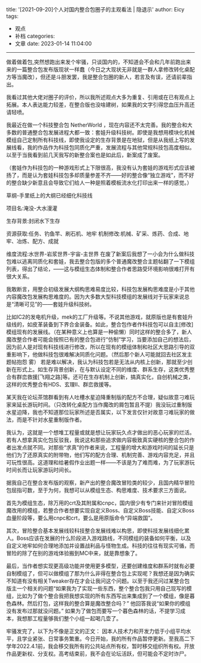 title: '[2021-09-20]个人对国内整合包圈子的主观看法 | 隐退示'
author: Eicy
tags:
  - 观点
  - 补档
categories:
  - 文章
date: 2023-01-14 11:04:00
---
做着做着包,突然想跑出来发个牢骚，只谈国内的，不知道会不会和几年前跑出来来的一篇整合包发布版现状一样蠢（今日之大现状无非就是一群人拿修改转化桌配方等当魔改），但还是斗胆发罢，我是整合包圈的新人，若言及有误，还请前辈指出。

我看过其他大佬对圈子的评价，所以我所述观点大多为重复、引用或在已有观点上拓展。本人表达能力较差，在整合版也没啥建树，如果我的文字引得您血压升高还请轻喷。

我最近在做一个科技整合包 NetherWorld ，现在内容还不太完善。我的整合和大多数的普通整合包发展进程大都一致：套娃升级科技树。即使是我想用模块化机械模组自己定制所有科技线，即使我设定的生存背景是在地狱，但是从我纸上写的发展线看，我的作品作为科技包同质化严重，发展流程与其他常规科技包高度相似。以至于当我看到前几天我写的新整合案也是如此后，新案成了废案。

（套娃作为科技包的一种游戏形式上下限很高，我没有认为套娃的游戏形式应该被扬了，而是认为套娃科技包多却质量参差不齐——好的整合像“独立游戏”，而不好的整合缺少新意且会导致它们给人一种是照着模板流水化打印出来一样的感觉。）

草纲-手里纸上的大纲已经细化科技线

项目名:淹没-大水漫灌

生存背景:封闭水下生存

资源获取:任务、钓鱼竿、刷石机、地牢
机制修改:机械、矿采、炼药、合成、地牢、冶炼、配方、成就

维度流程:水世界-岩浆世界-宇宙-主世界
在废了新案后我想了一小会为什么做科技包难以逃离同质化和套娃，我去整合包版的多个普通魔改整合主题帖翻了一下模组列表，得出了结论，——这与模组生态体制和整合作者思路受环境影响很难打开有很大关系。

我敢断言，用整合初级发展大纲构思难易度比较，科技包发展构思难度是小于其他内容魔改包发展构思难度的。因为大多数大型科技模组的发展线对于玩家来说总是“清晰可见”的——套娃升级科技树。

比如IC2的发电机升级，mek的工厂升级等。不说其他游戏，就原版也是有套娃升级线的，如皮革装备到下界合金装备。如此，整合包作者作科技包可以自主[修改]模组现有的发展线。（在某种意义上也算是一种偷懒）同时这样的整合多了，新人魔改整合作者可能会按照已有的整合包进行“仿制”学习，当要添加自己的想法后，因为前人是对现有科技线进行修改，所以在现有的模组体制和社区大思路引导的双重影响下，他做科技包很难解决同质化问题。（然后那个新人可能就回去社区发主题帖抱怨 雾） 若是难以解决，我认为科技包若是无法从内核上创新，那就至少创新在形式上。如生存背景创新，在与默认设定不同的维度、群系生存，这类优秀整合有群峦救援[飞翔之路]等。还可在生存机制上创新，搞真实化，自创机械之类，这样的优秀整合有HDS、玄理II、群峦救援等。

某天我在论坛茶馆群看到有人吐槽水星迫降重制版的配方不合理，疑似故意刁难玩家来延长游玩时间。（只改转化桌配方当作魔改的屑包暂且不提）我没玩过重制版水星迫降，我也不知道那位玩家所述是否属实，以下发言仅针对故意刁难玩家的做法，而是不针对水星重制版作者。

我认为，这就是一个想堆工程量或就是想让玩家玩久点才做出的恶心玩家的烂活。若有人想拿真实化包反驳我，我说这和那些追求做内容极致真实硬核的整合包的作者出发点就不同。对那些“求真”的作者来说，工程量的增大和游戏时间的延长只是他们为了还原真实的附带物，他们写的配方合理、机制完善、游戏内容充足，并且可玩性很高。这道理和给暑假作业出题一样——不该是为了难而难，为了玩家游玩时间长而让玩家游玩时间长。

据我自己在整合发布版的观察，新产出的整合魔改冒险类的较少，且国内精华冒险包屈指可数，至于为何，我想可以从模组生态、构思难度、技术要求三方面说。

首先为模组生态，除万用的crt及其附属和cnpc，国内很少有专门来针对冒险模组魔改用的模组，若整合作者想要实现自定义Boss、自定义Boss技能、自定义Boss血量阶段等，要么用cnpc和crt，要么是用原版命令“异端救国”。

其次，冒险整合基本发展线较科技整合发展线难以构思，即使科技发展线细化累人。Boss应该在发展的什么阶段进入游戏路线，不同模组的装备如何平衡，以及自定义地牢如何合理地添加并设置战利品与怪物生成。科技的往往有现实可循，而冒险的除了在别的游戏体验搬到MC中来，就是靠想象了。

最后，当作者想实现更高级功能并使用更多模型，还要创建维度和群系时就有必要自制模组了，但可以做模组了那为什么非得在整合包上实现呢？我想还是因为确实不知道有没有相关Tweaker存在才会让我问这个问题。以至于我还问过某整合包版主一个相关的问题“如果我为了实现一些东西，整个整合包我只用自己现写的模组，比如为了做个整合我把我想实现的所有东西写出来集成到了一个模组，像是暮色森林。然后打包，这样我的整合算是魔改整合吗？” 他回答我说“如果你的模组没有发布过那就没问题。” 如果为了做包而要写一个暮色森林的话，不提学习成本，我想那工程量够我们整个小组一起喝几壶了。

牢骚发完了，以下为不像是正文的正文：
因本人技术力和开发力低于小组平均水平，且学业紧张、日常事务繁重。今日开始，我的所有作品暂停更新。至我高二下学年2022.4.1前，我会移交我所有的公共站点所有权，暂时移交组织所有权。开放作品更新权、分支权。高考结束前，我不会在论坛活跃，但可能会不定时诈尸。